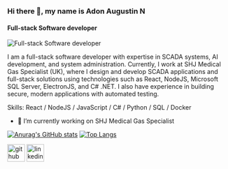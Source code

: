 
### Hi there 👋, my name is Adon Augustin N
#### Full-stack Software developer
![Full-stack Software developer](https://media.licdn.com/dms/image/v2/D5603AQFFTsEq5pTBpg/profile-displayphoto-shrink_100_100/profile-displayphoto-shrink_100_100/0/1705481134856?e=1732752000&v=beta&t=ppfjoCH8iFVByeNyvmyGQY0zBwVVFuFRK-49Wy7uFXE)

I am a full-stack software developer with expertise in SCADA systems, AI development, and system administration. Currently, I work at SHJ Medical Gas Specialist (UK), where I design and develop SCADA applications and full-stack solutions using technologies such as React, NodeJS, Microsoft SQL Server, ElectronJS, and C# .NET. I also have experience in building secure, modern applications with automated testing.

Skills: React / NodeJS / JavaScript / C# /  Python /  SQL / Docker

- 🔭 I’m currently working on SHJ Medical Gas Specialist 


[![Anurag's GitHub stats](https://github-readme-stats.vercel.app/api?username=adonaugustin)](https://github.com/anuraghazra/github-readme-stats)
[![Top Langs](https://github-readme-stats.vercel.app/api/top-langs/?username=adonaugustin)](https://github.com/anuraghazra/github-readme-stats)


[<img src='https://cdn.jsdelivr.net/npm/simple-icons@3.0.1/icons/github.svg' alt='github' height='40'>](https://github.com/adonaugustin)  [<img src='https://cdn.jsdelivr.net/npm/simple-icons@3.0.1/icons/linkedin.svg' alt='linkedin' height='40'>](https://www.linkedin.com/in/adon-augustin-n-9a5a90125/)  

